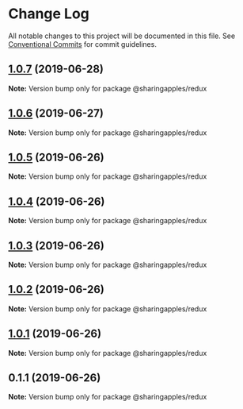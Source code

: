 # Change Log

All notable changes to this project will be documented in this file.
See [Conventional Commits](https://conventionalcommits.org) for commit guidelines.

## [1.0.7](https://github.com/sharingapples/react-lib/compare/@sharingapples/redux@1.0.6...@sharingapples/redux@1.0.7) (2019-06-28)

**Note:** Version bump only for package @sharingapples/redux





## [1.0.6](https://github.com/sharingapples/react-lib/compare/@sharingapples/redux@1.0.5...@sharingapples/redux@1.0.6) (2019-06-27)

**Note:** Version bump only for package @sharingapples/redux





## [1.0.5](https://github.com/sharingapples/react-lib/compare/@sharingapples/redux@1.0.4...@sharingapples/redux@1.0.5) (2019-06-26)

**Note:** Version bump only for package @sharingapples/redux





## [1.0.4](https://github.com/sharingapples/react-lib/compare/@sharingapples/redux@1.0.3...@sharingapples/redux@1.0.4) (2019-06-26)

**Note:** Version bump only for package @sharingapples/redux





## [1.0.3](https://github.com/sharingapples/react-lib/compare/@sharingapples/redux@1.0.2...@sharingapples/redux@1.0.3) (2019-06-26)

**Note:** Version bump only for package @sharingapples/redux





## [1.0.2](https://github.com/sharingapples/react-lib/compare/@sharingapples/redux@1.0.1...@sharingapples/redux@1.0.2) (2019-06-26)

**Note:** Version bump only for package @sharingapples/redux





## [1.0.1](https://github.com/sharingapples/react-lib/compare/@sharingapples/redux@0.1.1...@sharingapples/redux@1.0.1) (2019-06-26)

**Note:** Version bump only for package @sharingapples/redux





## 0.1.1 (2019-06-26)

**Note:** Version bump only for package @sharingapples/redux
